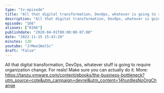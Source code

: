 ```yaml
---
type: "tv-episode"
title: "All that digital transformation, DevOps, whatever is going to require organization change"
description: "All that digital transformation, DevOps, whatever is going to require organization change"
episode: "166"
aliases: ["0166"]
publishdate: "2020-04-01T00:00:00-07:00"
date: "2022-11-15 15:43:20"
minutes: 120
youtube: "JrMwo1WalSc"
draft: "False"
---
```


All that digital transformation, DevOps, whatever stuff is going to require organization change. For reals! Make sure you can actually do it. More: https://tanzu.vmware.com/content/ebooks/the-business-bottleneck?utm_source=cote&utm_campaign=devrel&utm_content=14hurdlesNoOrgChange